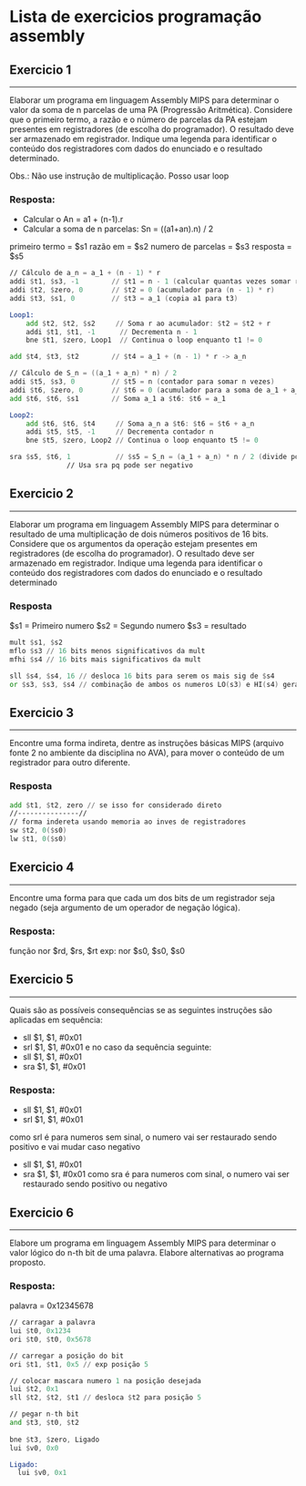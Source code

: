 # Lista de exercicios programação assembly

## Exercicio 1
---
Elaborar um programa em linguagem Assembly MIPS para determinar o valor da soma de n parcelas de
uma PA (Progressão Aritmética). Considere que o primeiro termo, a razão e o número de parcelas da PA estejam
presentes em registradores (de escolha do programador). O resultado deve ser armazenado em registrador. Indique uma
legenda para identificar o conteúdo dos registradores com dados do enunciado e o resultado determinado. 

Obs.: Não use instrução de multiplicação.
Posso usar loop
### Resposta:
 - Calcular o An = a1 + (n-1).r
 - Calcular a soma de n parcelas: Sn = ((a1+an).n) / 2

primeiro termo  = $s1
razão em  = $s2
numero de parcelas  = $s3
resposta  = $s5
```asm
// Cálculo de a_n = a_1 + (n - 1) * r
addi $t1, $s3, -1        // $t1 = n - 1 (calcular quantas vezes somar r)
addi $t2, $zero, 0       // $t2 = 0 (acumulador para (n - 1) * r)
addi $t3, $s1, 0         // $t3 = a_1 (copia a1 para t3)

Loop1: 
    add $t2, $t2, $s2     // Soma r ao acumulador: $t2 = $t2 + r
    addi $t1, $t1, -1      // Decrementa n - 1
    bne $t1, $zero, Loop1  // Continua o loop enquanto t1 != 0

add $t4, $t3, $t2        // $t4 = a_1 + (n - 1) * r -> a_n

// Cálculo de S_n = ((a_1 + a_n) * n) / 2
addi $t5, $s3, 0         // $t5 = n (contador para somar n vezes)
addi $t6, $zero, 0       // $t6 = 0 (acumulador para a soma de a_1 + a_n)
add $t6, $t6, $s1        // Soma a_1 a $t6: $t6 = a_1

Loop2:
    add $t6, $t6, $t4     // Soma a_n a $t6: $t6 = $t6 + a_n
    addi $t5, $t5, -1     // Decrementa contador n
    bne $t5, $zero, Loop2 // Continua o loop enquanto t5 != 0

sra $s5, $t6, 1           // $s5 = S_n = (a_1 + a_n) * n / 2 (divide por 2 usando shift à direita)
			  // Usa sra pq pode ser negativo 

```

## Exercicio 2
---
Elaborar um programa em linguagem Assembly MIPS para determinar o resultado de uma multiplicação
de dois números positivos de 16 bits. Considere que os argumentos da operação estejam presentes em registradores (de
escolha do programador). O resultado deve ser armazenado em registrador. Indique uma legenda para identificar o
conteúdo dos registradores com dados do enunciado e o resultado determinado

### Resposta
$s1 = Primeiro numero
$s2 = Segundo numero
$s3 = resultado

```asm
mult $s1, $s2
mflo $s3 // 16 bits menos significativos da mult
mfhi $s4 // 16 bits mais significativos da mult

sll $s4, $s4, 16 // desloca 16 bits para serem os mais sig de $s4
or $s3, $s3, $s4 // combinação de ambos os numeros LO(s3) e HI(s4) gerando numero de 32 bits.
```


## Exercicio 3
---
Encontre uma forma indireta, dentre as instruções básicas MIPS (arquivo fonte 2 no ambiente da disciplina
no AVA), para mover o conteúdo de um registrador para outro diferente.

### Resposta

```asm
add $t1, $t2, zero // se isso for considerado direto
//---------------//
// forma indereta usando memoria ao inves de registradores
sw $t2, 0($s0)
lw $t1, 0($s0) 
```


## Exercicio 4
---
Encontre uma forma para que cada um dos bits de um registrador seja negado (seja argumento de um
operador de negação lógica).

### Resposta:
função nor $rd, $rs, $rt
exp:
nor $s0, $s0, $s0

## Exercicio 5
---
Quais são as possíveis consequências se as seguintes instruções são aplicadas em sequência:
- sll $1, $1, #0x01
- srl $1, $1, #0x01
e no caso da sequência seguinte:
- sll $1, $1, #0x01
- sra $1, $1, #0x01

### Resposta:
- sll $1, $1, #0x01
- srl $1, $1, #0x01

como srl é para numeros sem sinal, o numero vai ser restaurado sendo positivo e vai mudar caso negativo

- sll $1, $1, #0x01
- sra $1, $1, #0x01
como sra é para numeros com sinal, o numero vai ser restaurado sendo positivo ou negativo

## Exercicio 6
---
Elabore um programa em linguagem Assembly MIPS para determinar o valor lógico do n-th bit de uma
palavra. Elabore alternativas ao programa proposto.

### Resposta:
palavra = 0x12345678
```asm
// carragar a palavra
lui $t0, 0x1234
ori $t0, $t0, 0x5678

// carregar a posição do bit
ori $t1, $t1, 0x5 // exp posição 5

// colocar mascara numero 1 na posição desejada
lui $t2, 0x1
sll $t2, $t2, $t1 // desloca $t2 para posição 5

// pegar n-th bit
and $t3, $t0, $t2
 
bne $t3, $zero, Ligado
lui $v0, 0x0

Ligado:
  lui $v0, 0x1
```
